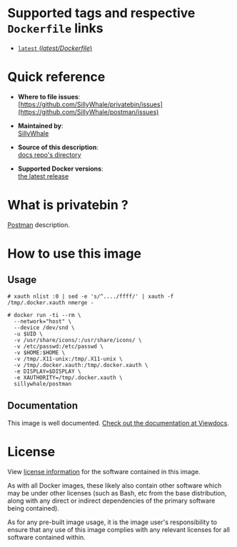 # Supported tags and respective `Dockerfile` links

- [`latest` (*latest/Dockerfile*)](Dockerfile)

# Quick reference

- **Where to file issues**:  
  [https://github.com/SillyWhale/privatebin/issues](https://github.com/SillyWhale/postman/issues)

- **Maintained by**:  
  [SillyWhale](https://github.com/SillyWhale/postman)

- **Source of this description**:  
  [docs repo's directory](https://github.com/SillyWhale/_documentation)

- **Supported Docker versions**:  
  [the latest release](https://github.com/docker/docker-ce/releases/latest)

# What is privatebin ?

[Postman](https://www.getpostman.com/) description.  

# How to use this image

## Usage



```
# xauth nlist :0 | sed -e 's/^..../ffff/' | xauth -f /tmp/.docker.xauth nmerge -

# docker run -ti --rm \
  --network="host" \
  --device /dev/snd \
  -u $UID \
  -v /usr/share/icons/:/usr/share/icons/ \
  -v /etc/passwd:/etc/passwd \
  -v $HOME:$HOME \
  -v /tmp/.X11-unix:/tmp/.X11-unix \
  -v /tmp/.docker.xauth:/tmp/.docker.xauth \
  -e DISPLAY=$DISPLAY \
  -e XAUTHORITY=/tmp/.docker.xauth \
  sillywhale/postman
```

## Documentation

This image is well documented. [Check out the documentation at Viewdocs](http://docs.sillywhale.wtf/postman/).

# License

View [license information](https://github.com/PrivateBin/PrivateBin/blob/master/LICENSE.md) for the software contained in this image.

As with all Docker images, these likely also contain other software which may be under other licenses (such as Bash, etc from the base distribution, along with any direct or indirect dependencies of the primary software being contained).

As for any pre-built image usage, it is the image user's responsibility to ensure that any use of this image complies with any relevant licenses for all software contained within.

